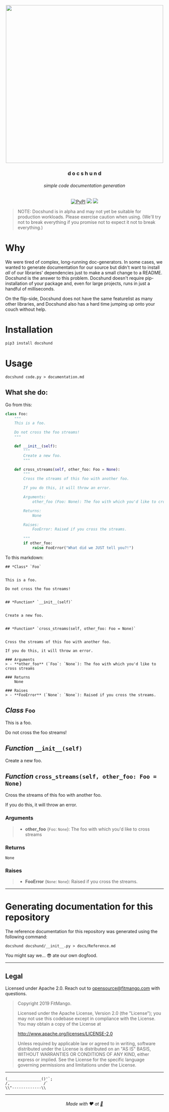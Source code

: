 <p align=center><img align=center src='docshund.png' width=500 /></p>
<h3 align=center>d o c s h u n d</h3>
<h6 align=center>simple code documentation generation</h6>
<p align=center>
<a href="https://pypi.org/project/docshund/"><img alt="PyPI" src="https://img.shields.io/pypi/v/docshund.svg?logo=python&logoColor=orange&style=for-the-badge"></a>
    <img src="https://img.shields.io/github/issues/FitMango/docshund.svg?style=for-the-badge" />
<img src="https://img.shields.io/github/license/FitMango/docshund.svg?style=for-the-badge" />
</p>

> NOTE: Docshund is in alpha and may not yet be suitable for production workloads. Please exercise caution when using. (We'll try not to break everything if you promise not to expect it not to break everything.)

# Why

We were tired of complex, long-running doc-generators. In some cases, we wanted to generate documentation for our source but didn't want to install _all_ of our libraries' dependencies just to make a small change to a README. Docshund is the answer to this problem. Docshund doesn't require pip-installation of your package and, even for large projects, runs in just a handful of milliseconds. 

On the flip-side, Docshund does not have the same featurelist as many other libraries, and Docshund also has a hard time jumping up onto your couch without help.

# Installation

```python
pip3 install docshund
```

# Usage

```shell
docshund code.py > documentation.md
```

## What she do:

Go from this:

```python
class Foo:
    """
    This is a foo.

    Do not cross the foo streams!
    """

    def __init__(self):
        """
        Create a new foo.
        """

    def cross_streams(self, other_foo: Foo = None):
        """
        Cross the streams of this foo with another foo.

        If you do this, it will throw an error.

        Arguments:
            other_foo (Foo: None): The foo with which you'd like to cross streams

        Returns:
            None

        Raises:
            FooError: Raised if you cross the streams.

        """
        if other_foo:
            raise FooError("What did we JUST tell you?!")
```

To this markdown:

```
## *Class* `Foo`


This is a foo.

Do not cross the foo streams!


## *Function* `__init__(self)`


Create a new foo.


## *Function* `cross_streams(self, other_foo: Foo = None)`


Cross the streams of this foo with another foo.

If you do this, it will throw an error.

### Arguments
> - **other_foo** (`Foo`: `None`): The foo with which you'd like to cross streams

### Returns
    None

### Raises
> - **FooError** (`None`: `None`): Raised if you cross the streams.
```

## *Class* `Foo`


This is a foo.

Do not cross the foo streams!


## *Function* `__init__(self)`


Create a new foo.


## *Function* `cross_streams(self, other_foo: Foo = None)`


Cross the streams of this foo with another foo.

If you do this, it will throw an error.

### Arguments
> - **other_foo** (`Foo`: `None`): The foo with which you'd like to cross streams

### Returns
    None

### Raises
> - **FooError** (`None`: `None`): Raised if you cross the streams.
---

# Generating documentation for this repository

The reference documentation for this repository was generated using the following command:

```shell
docshund docshund/__init__.py > docs/Reference.md
```

You might say we... 😎 ate our own dogfood.

---

## Legal

Licensed under Apache 2.0. Reach out to opensource@fitmango.com with questions.

> Copyright 2019 FitMango.
>
> Licensed under the Apache License, Version 2.0 (the "License");
> you may not use this codebase except in compliance with the License.
> You may obtain a copy of the License at
>
> http://www.apache.org/licenses/LICENSE-2.0
>
> Unless required by applicable law or agreed to in writing, software
> distributed under the License is distributed on an "AS IS" BASIS,
> WITHOUT WARRANTIES OR CONDITIONS OF ANY KIND, either express or implied.
> See the License for the specific language governing permissions and
> limitations under the License.

---

```
(_______________()'`;
/,               /`
\\"-------------\\
```

---

<h6 align=center>Made with ❤️ at <a href="https://github.com/fitmango">🥭</a></h6>
